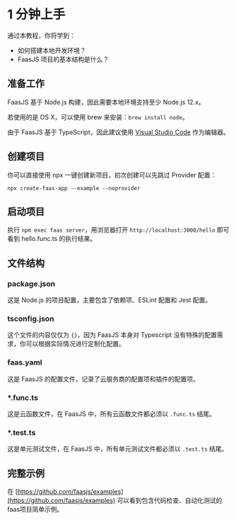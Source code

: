 # 1 分钟上手

通过本教程，你将学到：

- 如何搭建本地开发环境？
- FaasJS 项目的基本结构是什么？

## 准备工作

FaasJS 基于 Node.js 构建，因此需要本地环境支持至少 Node.js 12.x。

若使用的是 OS X，可以使用 brew 来安装：`brew install node`。

由于 FaasJS 基于 TypeScript，因此建议使用 [Visual Studio Code](https://code.visualstudio.com/) 作为编辑器。

## 创建项目

你可以直接使用 npx 一键创建新项目，初次创建可以先跳过 Provider 配置：

    npx create-faas-app --example --noprovider

## 启动项目

执行 `npm exec faas server`，用浏览器打开 `http://localhost:3000/hello` 即可看到 hello.func.ts 的执行结果。

## 文件结构

### package.json

这是 Node.js 的项目配置，主要包含了依赖项、ESLint 配置和 Jest 配置。

### tsconfig.json

这个文件的内容仅仅为 `{}`，因为 FaasJS 本身对 Typescript 没有特殊的配置需求，你可以根据实际情况进行定制化配置。

### faas.yaml

这是 FaasJS 的配置文件，记录了云服务商的配置项和插件的配置项。

### *.func.ts

这是云函数文件，在 FaasJS 中，所有云函数文件都必须以 `.func.ts` 结尾。

### *.test.ts

这是单元测试文件，在 FaasJS 中，所有单元测试文件都必须以 `.test.ts` 结尾。

## 完整示例

在 [https://github.com/faasjs/examples](https://github.com/faasjs/examples) 可以看到包含代码检查、自动化测试的faas项目简单示例。
